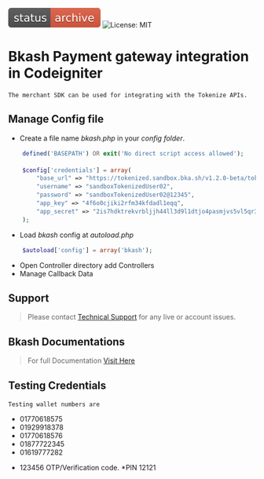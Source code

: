 ![status: archive](https://github.com/GIScience/badges/raw/master/status/archive.svg)
![License: MIT](https://camo.githubusercontent.com/ad8758fbaebbced78645b98e446c0bb5ec223676ed61700184320887cadbfb8e/68747470733a2f2f696d672e736869656c64732e696f2f62616467652f6c6963656e73652d4d49542d627269676874677265656e2e7376673f7374796c653d666c61742d737175617265)

# Bkash Payment gateway integration in Codeigniter
	The merchant SDK can be used for integrating with the Tokenize APIs.

## Manage Config file
- Create a file name *bkash.php* in your *config folder*.

``` php
    defined('BASEPATH') OR exit('No direct script access allowed');

	$config['credentials'] = array(
		"base_url" => "https://tokenized.sandbox.bka.sh/v1.2.0-beta/tokenized",
		"username" => "sandboxTokenizedUser02",
		"password" => "sandboxTokenizedUser02@12345",
		"app_key" => "4f6o0cjiki2rfm34kfdadl1eqq",
		"app_secret" => "2is7hdktrekvrbljjh44ll3d9l1dtjo4pasmjvs5vl5qr3fug4b"
	);
```
- Load *bkash* config at *autoload.php*

``` php
	$autoload['config'] = array('bkash');
```
- Open Controller directory add Controllers
- Manage Callback Data

## Support
> Please contact [Technical Support](wmsn.web@gmail.com) for any live or account issues.

## Bkash Documentations 
> For full Documentation [Visit Here](https://developer.bka.sh/docs/checkout-url-process-overview)

## Testing Credentials
	Testing wallet numbers are

- 01770618575
- 01929918378
- 01770618576
- 01877722345
- 01619777282

* 123456 OTP/Verification code.
*PIN 12121
